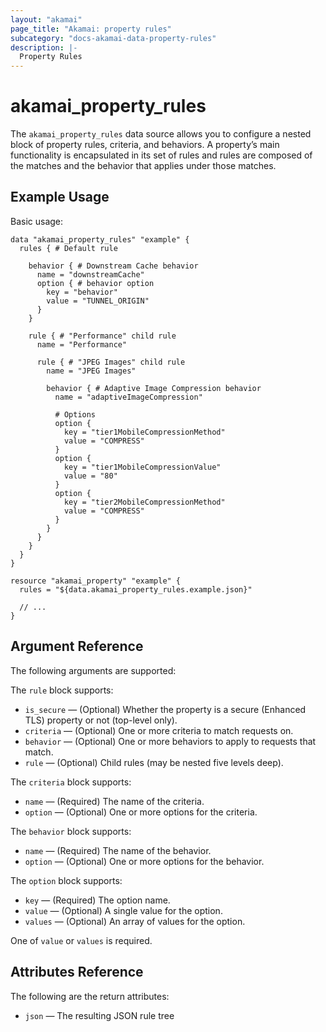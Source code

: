 ```yaml
---
layout: "akamai"
page_title: "Akamai: property rules"
subcategory: "docs-akamai-data-property-rules"
description: |-
  Property Rules
---
```


# akamai_property_rules

The `akamai_property_rules` data source allows you to configure a nested block of property rules, criteria, and behaviors. A property’s main functionality is encapsulated in its set of rules and rules are composed of the matches and the behavior that applies under those matches.

## Example Usage

Basic usage:

```hcl
data "akamai_property_rules" "example" {
  rules { # Default rule
  
    behavior { # Downstream Cache behavior
      name = "downstreamCache"
      option { # behavior option
        key = "behavior"
        value = "TUNNEL_ORIGIN"
      }
    }
  
    rule { # "Performance" child rule
      name = "Performance"
      
      rule { # "JPEG Images" child rule 
        name = "JPEG Images"
        
        behavior { # Adaptive Image Compression behavior
          name = "adaptiveImageCompression"
          
          # Options
          option {
            key = "tier1MobileCompressionMethod"
            value = "COMPRESS"
          }
          option {
            key = "tier1MobileCompressionValue"
            value = "80"
          }
          option {
            key = "tier2MobileCompressionMethod"
            value = "COMPRESS"
          }
        }
      }
    }
  }
}

resource "akamai_property" "example" {
  rules = "${data.akamai_property_rules.example.json}"
  
  // ...
}
```

## Argument Reference

The following arguments are supported:

The `rule` block supports:

* `is_secure` — (Optional) Whether the property is a secure (Enhanced TLS) property or not (top-level only).
* `criteria` — (Optional) One or more criteria to match requests on.
* `behavior` — (Optional) One or more behaviors to apply to requests that match.
* `rule` — (Optional) Child rules (may be nested five levels deep).

The `criteria` block supports:

* `name` — (Required) The name of the criteria.
* `option` — (Optional) One or more options for the criteria.


The `behavior` block supports:

* `name` — (Required) The name of the behavior.
* `option` — (Optional) One or more options for the behavior.

The `option` block supports:

* `key` — (Required) The option name.
* `value` — (Optional) A single value for the option.
* `values` — (Optional) An array of values for the option.

One of `value` or `values` is required.

## Attributes Reference

The following are the return attributes:

* `json` — The resulting JSON rule tree